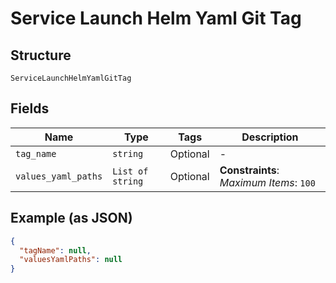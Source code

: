 
# Service Launch Helm Yaml Git Tag

## Structure

`ServiceLaunchHelmYamlGitTag`

## Fields

| Name | Type | Tags | Description |
|  --- | --- | --- | --- |
| `tag_name` | `string` | Optional | - |
| `values_yaml_paths` | `List of string` | Optional | **Constraints**: *Maximum Items*: `100` |

## Example (as JSON)

```json
{
  "tagName": null,
  "valuesYamlPaths": null
}
```

